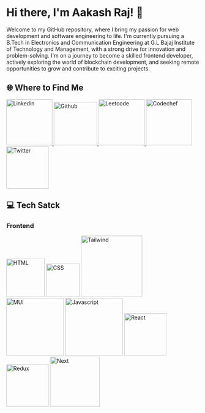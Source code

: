 # Hi there, I'm Aakash Raj! 👋
Welcome to my GitHub repository, where I bring my passion for web development and software engineering to life. I'm currently pursuing a B.Tech in Electronics and Communication Engineering at G.L Bajaj Institute of Technology and Management, with a strong drive for innovation and problem-solving. I'm on a journey to become a skilled frontend developer, actively exploring the world of blockchain development, and seeking remote opportunities to grow and contribute to exciting projects. 

## 🌐 Where to Find Me
<a href="https://www.linkedin.com/in/aakashraj20/">
  <img src="https://img.shields.io/badge/LinkedIn-0077B5?style=for-the-badge&logo=linkedin&logoColor=white" alt="Linkedin" width="120" />
</a>

<a href="https://github.com/AakashRaj20">
  <img src="https://img.shields.io/badge/GitHub-100000?style=for-the-badge&logo=github&logoColor=white" alt="Github" width="113" />
</a>

<a href="https://leetcode.com/aakashraj914/">
  <img src="https://img.shields.io/badge/-LeetCode-FFA116?style=for-the-badge&logo=LeetCode&logoColor=black" alt="Leetcode" width="120" />
</a>

<a href="https://www.codechef.com/users/aakashraj914">
 <img src="https://img.shields.io/badge/Codechef-%23B92B27.svg?&style=for-the-badge&logo=Codechef&logoColor=white" alt="Codechef" width="120" />
</a>

<a href="https://twitter.com/AakashRaj2003">
  <img src="https://img.shields.io/badge/Twitter-1DA1F2?style=for-the-badge&logo=twitter&logoColor=white" alt="Twitter" width="110" />
</a>

## 💻 Tech Satck
### Frontend
<p>
  <img src="https://img.shields.io/badge/HTML5-E34F26?style=for-the-badge&logo=html5&logoColor=white" alt="HTML" width="100" />
  <img src="https://img.shields.io/badge/CSS3-1572B6?style=for-the-badge&logo=css3&logoColor=white" alt="CSS" width="87" />
  <img src="https://img.shields.io/badge/Tailwind_CSS-38B2AC?style=for-the-badge&logo=tailwind-css&logoColor=white" alt="Tailwind" width="160" />
  <img src="https://img.shields.io/badge/Material%20UI-007FFF?style=for-the-badge&logo=mui&logoColor=white" alt="MUI" width="150" />
  <img src="https://img.shields.io/badge/JavaScript-323330?style=for-the-badge&logo=javascript&logoColor=F7DF1E" alt="Javascript" width="150" />
  <img src="https://img.shields.io/badge/React-20232A?style=for-the-badge&logo=react&logoColor=61DAFB" alt="React" width="110" />
  <img src="https://img.shields.io/badge/Redux-593D88?style=for-the-badge&logo=redux&logoColor=white" alt="Redux" width="110" />
  <img src="https://img.shields.io/badge/next%20js-000000?style=for-the-badge&logo=nextdotjs&logoColor=white" alt="Next" width="130" />
</p>
